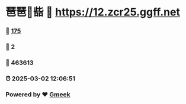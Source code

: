 # 琶琶🔭啙 :link: https://12.zcr25.ggff.net 
### :page_facing_up: [175](https://12.zcr25.ggff.net/tag.html) 
### :speech_balloon: 2 
### :hibiscus: 463613 
### :alarm_clock: 2025-03-02 12:06:51 
### Powered by :heart: [Gmeek](https://github.com/Meekdai/Gmeek)
